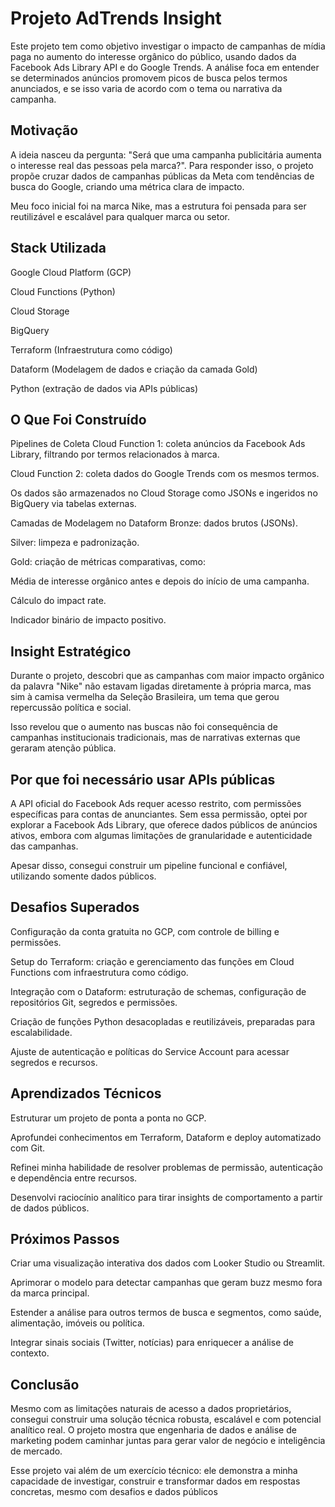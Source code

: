 # Projeto AdTrends Insight
Este projeto tem como objetivo investigar o impacto de campanhas de mídia paga no aumento do interesse orgânico do público, usando dados da Facebook Ads Library API e do Google Trends. A análise foca em entender se determinados anúncios promovem picos de busca pelos termos anunciados, e se isso varia de acordo com o tema ou narrativa da campanha.

## Motivação
A ideia nasceu da pergunta: "Será que uma campanha publicitária aumenta o interesse real das pessoas pela marca?". Para responder isso, o projeto propõe cruzar dados de campanhas públicas da Meta com tendências de busca do Google, criando uma métrica clara de impacto.

Meu foco inicial foi na marca Nike, mas a estrutura foi pensada para ser reutilizável e escalável para qualquer marca ou setor.

## Stack Utilizada
Google Cloud Platform (GCP)

Cloud Functions (Python)

Cloud Storage

BigQuery

Terraform (Infraestrutura como código)

Dataform (Modelagem de dados e criação da camada Gold)

Python (extração de dados via APIs públicas)

## O Que Foi Construído
Pipelines de Coleta
Cloud Function 1: coleta anúncios da Facebook Ads Library, filtrando por termos relacionados à marca.

Cloud Function 2: coleta dados do Google Trends com os mesmos termos.

Os dados são armazenados no Cloud Storage como JSONs e ingeridos no BigQuery via tabelas externas.

Camadas de Modelagem no Dataform
Bronze: dados brutos (JSONs).

Silver: limpeza e padronização.

Gold: criação de métricas comparativas, como:

Média de interesse orgânico antes e depois do início de uma campanha.

Cálculo do impact rate.

Indicador binário de impacto positivo.

## Insight Estratégico
Durante o projeto, descobri que as campanhas com maior impacto orgânico da palavra "Nike" não estavam ligadas diretamente à própria marca, mas sim à camisa vermelha da Seleção Brasileira, um tema que gerou repercussão política e social.

Isso revelou que o aumento nas buscas não foi consequência de campanhas institucionais tradicionais, mas de narrativas externas que geraram atenção pública.

## Por que foi necessário usar APIs públicas
A API oficial do Facebook Ads requer acesso restrito, com permissões específicas para contas de anunciantes. Sem essa permissão, optei por explorar a Facebook Ads Library, que oferece dados públicos de anúncios ativos, embora com algumas limitações de granularidade e autenticidade das campanhas.

Apesar disso, consegui construir um pipeline funcional e confiável, utilizando somente dados públicos.

## Desafios Superados
Configuração da conta gratuita no GCP, com controle de billing e permissões.

Setup do Terraform: criação e gerenciamento das funções em Cloud Functions com infraestrutura como código.

Integração com o Dataform: estruturação de schemas, configuração de repositórios Git, segredos e permissões.

Criação de funções Python desacopladas e reutilizáveis, preparadas para escalabilidade.

Ajuste de autenticação e políticas do Service Account para acessar segredos e recursos.

## Aprendizados Técnicos
Estruturar um projeto de ponta a ponta no GCP.

Aprofundei conhecimentos em Terraform, Dataform e deploy automatizado com Git.

Refinei minha habilidade de resolver problemas de permissão, autenticação e dependência entre recursos.

Desenvolvi raciocínio analítico para tirar insights de comportamento a partir de dados públicos.

##  Próximos Passos
Criar uma visualização interativa dos dados com Looker Studio ou Streamlit.

Aprimorar o modelo para detectar campanhas que geram buzz mesmo fora da marca principal.

Estender a análise para outros termos de busca e segmentos, como saúde, alimentação, imóveis ou política.

Integrar sinais sociais (Twitter, notícias) para enriquecer a análise de contexto.

## Conclusão
Mesmo com as limitações naturais de acesso a dados proprietários, consegui construir uma solução técnica robusta, escalável e com potencial analítico real. O projeto mostra que engenharia de dados e análise de marketing podem caminhar juntas para gerar valor de negócio e inteligência de mercado.

Esse projeto vai além de um exercício técnico: ele demonstra a minha capacidade de investigar, construir e transformar dados em respostas concretas, mesmo com desafios e dados públicos 